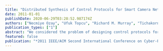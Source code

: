 ```yaml
---
title: "Distributed Synthesis of Control Protocols for Smart Camera Networks"
date: 2011-01-01
publishDate: 2020-06-29T03:28:52.987174Z
authors: ["Necmiye Ozay", "Ufuk Topcu", "Richard M. Murray", "Tichakorn Wongpiromsarn"]
publication_types: ["1"]
abstract: "We considered the problem of designing control protocols for pan-tilt-zoom (PTZ) cameras within a smart camera network where the goal is to guarantee certain temporal logic specifications related to a given surveillance task. We first present a centralized control architecture for assigning PTZ cameras to targets so that the specification is met for any admissible behavior of the targets. Then, in order to alleviate the computational complexity associated with LTL synthesis and to enable implementation of local control protocols on individual PTZ cameras, we propose a distributed synthesis methodology. The main idea is to decompose the global specification into local specifications for each PTZ camera. These decompositions allow the protocols for each camera to be separately synthesized and locally implemented while guaranteeing the global specifications to hold. A thorough design example is presented to illustrate the steps of the proposed procedure."
featured: false
publication: "*2011 IEEE/ACM Second International Conference on Cyber-Physical Systems*"
---
```


